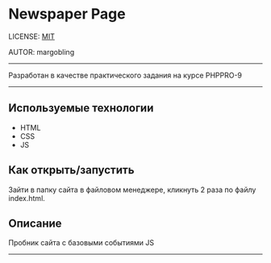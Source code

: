 # Newspaper Page

LICENSE: [MIT](./license.md)

AUTOR: margobling

---

Разработан в качестве практического задания на курсе PHPPRO-9

---

## Используемые технологии

* HTML
* CSS
* JS

## Как открыть/запустить

Зайти в папку сайта в файловом менеджере, кликнуть 2 раза по файлу index.html.

## Описание

Пробник сайта с базовыми событиями JS 

---
